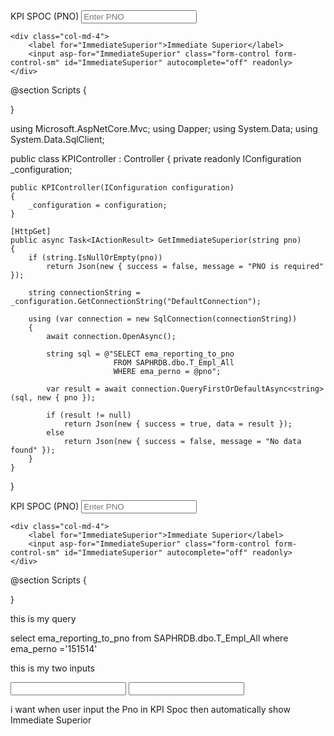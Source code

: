 <div class="row g-2">
    <div class="col-md-4">
        <label for="KPISPOC">KPI SPOC (PNO)</label>
        <input asp-for="KPISPOC" class="form-control form-control-sm" id="KPISPOC" autocomplete="off" placeholder="Enter PNO">
    </div>

    <div class="col-md-4">
        <label for="ImmediateSuperior">Immediate Superior</label>
        <input asp-for="ImmediateSuperior" class="form-control form-control-sm" id="ImmediateSuperior" autocomplete="off" readonly>
    </div>
</div>

@section Scripts {
<script>
    $(document).ready(function () {
        let typingTimer;
        const typingDelay = 500; // milliseconds (wait 0.5s after typing)

        $("#KPISPOC").on("input", function () {
            clearTimeout(typingTimer);
            const pno = $(this).val().trim();

            if (pno === "") {
                $("#ImmediateSuperior").val("");
                return;
            }

            typingTimer = setTimeout(function () {
                $.ajax({
                    url: '/KPI/GetImmediateSuperior',
                    type: 'GET',
                    data: { pno: pno },
                    success: function (response) {
                        if (response.success && response.data) {
                            $("#ImmediateSuperior").val(response.data);
                        } else {
                            $("#ImmediateSuperior").val("");
                        }
                    },
                    error: function () {
                        console.error("Error fetching Immediate Superior");
                    }
                });
            }, typingDelay);
        });
    });
</script>
}




using Microsoft.AspNetCore.Mvc;
using Dapper;
using System.Data;
using System.Data.SqlClient;

public class KPIController : Controller
{
    private readonly IConfiguration _configuration;

    public KPIController(IConfiguration configuration)
    {
        _configuration = configuration;
    }

    [HttpGet]
    public async Task<IActionResult> GetImmediateSuperior(string pno)
    {
        if (string.IsNullOrEmpty(pno))
            return Json(new { success = false, message = "PNO is required" });

        string connectionString = _configuration.GetConnectionString("DefaultConnection");

        using (var connection = new SqlConnection(connectionString))
        {
            await connection.OpenAsync();

            string sql = @"SELECT ema_reporting_to_pno 
                           FROM SAPHRDB.dbo.T_Empl_All 
                           WHERE ema_perno = @pno";

            var result = await connection.QueryFirstOrDefaultAsync<string>(sql, new { pno });

            if (result != null)
                return Json(new { success = true, data = result });
            else
                return Json(new { success = false, message = "No data found" });
        }
    }
}

<div class="row g-2">
    <div class="col-md-4">
        <label for="KPISPOC">KPI SPOC (PNO)</label>
        <input asp-for="KPISPOC" class="form-control form-control-sm" id="KPISPOC" autocomplete="off" placeholder="Enter PNO">
    </div>

    <div class="col-md-4">
        <label for="ImmediateSuperior">Immediate Superior</label>
        <input asp-for="ImmediateSuperior" class="form-control form-control-sm" id="ImmediateSuperior" autocomplete="off" readonly>
    </div>
</div>

@section Scripts {
<script>
    $(document).ready(function () {
        $("#KPISPOC").on("change", function () {
            var pno = $(this).val().trim();

            if (pno === "") {
                $("#ImmediateSuperior").val("");
                return;
            }

            $.ajax({
                url: '/KPI/GetImmediateSuperior',
                type: 'GET',
                data: { pno: pno },
                success: function (response) {
                    if (response.success && response.data) {
                        $("#ImmediateSuperior").val(response.data);
                    } else {
                        $("#ImmediateSuperior").val("");
                        alert(response.message || "No record found");
                    }
                },
                error: function () {
                    alert("Error connecting to server");
                }
            });
        });
    });
</script>
}





this is my query 

select ema_reporting_to_pno from SAPHRDB.dbo.T_Empl_All where ema_perno ='151514'

this is my two inputs 
 
<input asp-for="KPISPOC" class="form-control form-control-sm" id="KPISPOC" autocomplete="off">

 <input asp-for="ImmediateSuperior" class="form-control form-control-sm" id="ImmediateSuperior" autocomplete="off">

i want when user input the Pno in KPI Spoc then automatically show Immediate Superior
